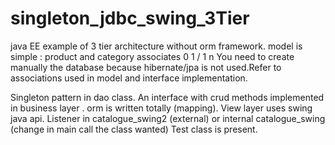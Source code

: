 # singleton_jdbc_swing_3Tier

java EE example of 3 tier architecture without orm framework.
model is simple : product and category associates 0 1 / 1 n
You need to create manually the database because hibernate/jpa is not used.Refer to associations used in model and interface implementation.

Singleton pattern in dao class.
An interface with crud methods implemented in business layer . orm is written totally (mapping).
View layer uses swing java api. Listener in catalogue_swing2 (external) or internal catalogue_swing (change in main call the class wanted)
Test class is present.
